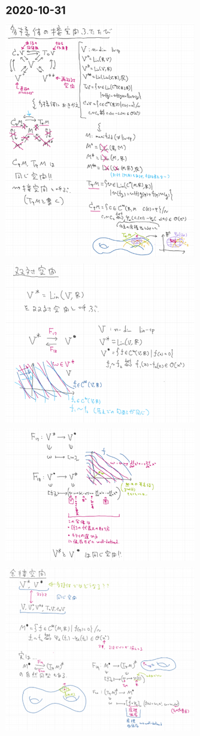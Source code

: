 # 2020-10-31

![](img/2020-10-31_1.png)

![](img/2020-10-31_2.png)

![](img/2020-10-31_3.png)

![](img/2020-10-31_4.png)

